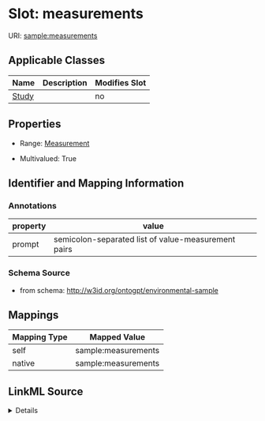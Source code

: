 

# Slot: measurements

URI: [sample:measurements](http://w3id.org/ontogpt/environmental-sample/measurements)



<!-- no inheritance hierarchy -->





## Applicable Classes

| Name | Description | Modifies Slot |
| --- | --- | --- |
| [Study](Study.md) |  |  no  |







## Properties

* Range: [Measurement](Measurement.md)

* Multivalued: True





## Identifier and Mapping Information





### Annotations

| property | value |
| --- | --- |
| prompt | semicolon-separated list of value-measurement pairs |



### Schema Source


* from schema: http://w3id.org/ontogpt/environmental-sample




## Mappings

| Mapping Type | Mapped Value |
| ---  | ---  |
| self | sample:measurements |
| native | sample:measurements |




## LinkML Source

<details>
```yaml
name: measurements
annotations:
  prompt:
    tag: prompt
    value: semicolon-separated list of value-measurement pairs
from_schema: http://w3id.org/ontogpt/environmental-sample
rank: 1000
alias: measurements
owner: Study
domain_of:
- Study
range: Measurement
multivalued: true

```
</details>